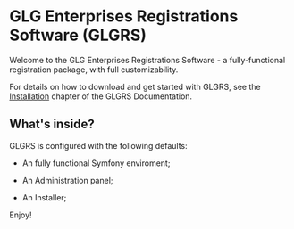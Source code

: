 GLG Enterprises Registrations Software (GLGRS)
========================

Welcome to the GLG Enterprises Registrations Software - a fully-functional registration
package, with full customizability.

For details on how to download and get started with GLGRS, see the
[Installation][1] chapter of the GLGRS Documentation.

What's inside?
--------------

GLGRS is configured with the following defaults:

  * An fully functional Symfony enviroment;

  * An Administration panel;

  * An Installer;
  
Enjoy!

[1]:  https://glg-tests.nl
